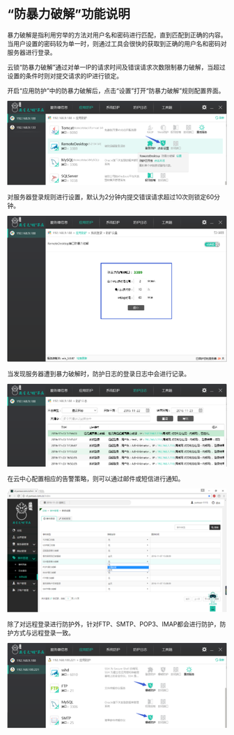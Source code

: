 # “防暴力破解”功能说明
暴力破解是指利用穷举的方法对用户名和密码进行匹配，直到匹配到正确的内容。当用户设置的密码较为单一时，则通过工具会很快的获取到正确的用户名和密码对服务器进行登录。

云锁“防暴力破解”通过对单一IP的请求时间及错误请求次数限制暴力破解，当超过设置的条件时则对提交请求的IP进行锁定。

开启“应用防护”中的防暴力破解后，点击“设置”打开“防暴力破解”规则配置界面。

![](/assets/f1801.png)

对服务器登录规则进行设置，默认为2分钟内提交错误请求超过10次则锁定60分钟。

![](/assets/f1802.png)

当发现服务器遭到暴力破解时，防护日志的登录日志中会进行记录。

![](/assets/f1803.png)

在云中心配置相应的告警策略，则可以通过邮件或短信进行通知。

![](/assets/f1804.png)

除了对远程登录进行防护外，针对FTP、SMTP、POP3、IMAP都会进行防护，防护方式与远程登录一致。

![](/assets/f1805.png)
